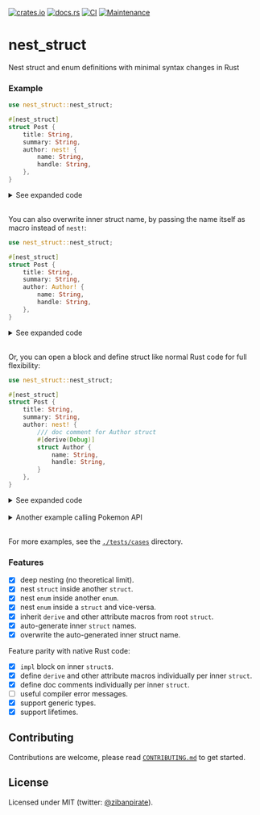 [![crates.io](https://img.shields.io/crates/v/nest_struct.svg)](https://crates.io/crates/nest_struct)
[![docs.rs](https://img.shields.io/docsrs/nest_struct.svg)](https://docs.rs/nest_struct)
[![CI](https://github.com/ZibanPirate/nest_struct/actions/workflows/ci.yml/badge.svg)](https://github.com/ZibanPirate/nest_struct/actions/workflows/ci.yml)
[![Maintenance](https://img.shields.io/badge/maintenance-actively--developed-brightgreen.svg)](https://github.com/ZibanPirate/nest_struct/commits/main/)

# nest_struct

Nest struct and enum definitions with minimal syntax changes in Rust

### Example

```rust
use nest_struct::nest_struct;

#[nest_struct]
struct Post {
    title: String,
    summary: String,
    author: nest! {
        name: String,
        handle: String,
    },
}
```

<details>
  <summary>See expanded code</summary>

```rust
struct Post {
    title: String,
    summary: String,
    author: PostAuthor,
}

struct PostAuthor {
    name: String,
    handle: String,
}
```

</details>
<br>

You can also overwrite inner struct name, by passing the name itself as macro instead of `nest!`:

```rust
use nest_struct::nest_struct;

#[nest_struct]
struct Post {
    title: String,
    summary: String,
    author: Author! {
        name: String,
        handle: String,
    },
}
```

<details>
 <summary>See expanded code</summary>

```rust
struct Post {
    title: String,
    summary: String,
    author: Author,
}

struct Author {
    name: String,
    handle: String,
}
```

</details>
<br>

Or, you can open a block and define struct like normal Rust code for full flexibility:

```rust
use nest_struct::nest_struct;

#[nest_struct]
struct Post {
    title: String,
    summary: String,
    author: nest! {
        /// doc comment for Author struct
        #[derive(Debug)]
        struct Author {
            name: String,
            handle: String,
        }
    },
}
```

<details>
 <summary>See expanded code</summary>

```rust
struct Post {
    title: String,
    summary: String,
    author: Author,
}

/// doc comment for Author struct
#[derive(Debug)]
struct Author {
    name: String,
    handle: String,
}
```

</details>
<br>

<details>
 <summary>Another example calling Pokemon API</summary>

```rust
use nest_struct::nest_struct;

// Define a struct with nested struct definitions all in one place
// with minimal syntax changes.
#[nest_struct]
#[derive(serde::Deserialize)]
struct APIResponse {
    id: u32,
    name: String,
    abilities: Vec<nest! {
            ability: nest! { name: String, url: String },
            is_hidden: bool,
            slot: u32,
        },
    >,
}

let body = reqwest::blocking::get("https://pokeapi.co/api/v2/pokemon/ditto").unwrap().text().unwrap();
let api_response: APIResponse = serde_json::from_str(&body).unwrap();

assert_eq!(api_response.name, "ditto");
// Access nested struct fields
assert_eq!(api_response.abilities.first().unwrap().ability.name, "limber");
```

</details>
<br>

For more examples, see the [`./tests/cases`](https://github.com/ZibanPirate/nest_struct/tree/main/tests/cases) directory.

### Features

- [x] deep nesting (no theoretical limit).
- [x] nest `struct` inside another `struct`.
- [x] nest `enum` inside another `enum`.
- [x] nest `enum` inside a `struct` and vice-versa.
- [x] inherit `derive` and other attribute macros from root `struct`.
- [x] auto-generate inner `struct` names.
- [x] overwrite the auto-generated inner struct name.

Feature parity with native Rust code:

- [x] `impl` block on inner `struct`s.
- [x] define `derive` and other attribute macros individually per inner `struct`.
- [x] define doc comments individually per inner `struct`.
- [ ] useful compiler error messages.
- [x] support generic types.
- [x] support lifetimes.

## Contributing

Contributions are welcome, please read [`CONTRIBUTING.md`](https://github.com/ZibanPirate/nest_struct/blob/main/CONTRIBUTING.md) to get started.

## License

Licensed under MIT (twitter: [@zibanpirate](https://twitter.com/zibanpirate)).
